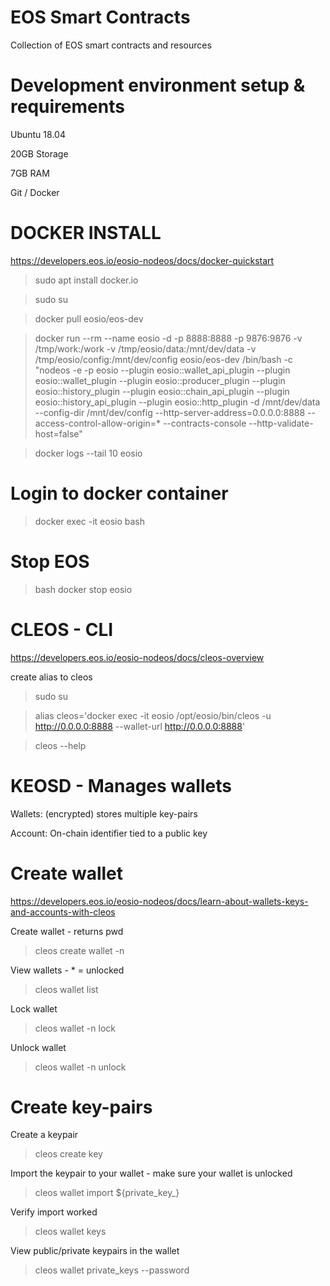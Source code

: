 # EOS Smart Contracts
Collection of EOS smart contracts and resources

# Development environment setup & requirements

Ubuntu 18.04

20GB Storage

7GB RAM

Git / Docker

# DOCKER INSTALL

https://developers.eos.io/eosio-nodeos/docs/docker-quickstart

> sudo apt install docker.io

> sudo su

> docker pull eosio/eos-dev

> docker run --rm --name eosio -d -p 8888:8888 -p 9876:9876 -v /tmp/work:/work -v /tmp/eosio/data:/mnt/dev/data -v /tmp/eosio/config:/mnt/dev/config eosio/eos-dev  /bin/bash -c "nodeos -e -p eosio --plugin eosio::wallet_api_plugin --plugin eosio::wallet_plugin --plugin eosio::producer_plugin --plugin eosio::history_plugin --plugin eosio::chain_api_plugin --plugin eosio::history_api_plugin --plugin eosio::http_plugin -d /mnt/dev/data --config-dir /mnt/dev/config --http-server-address=0.0.0.0:8888 --access-control-allow-origin=* --contracts-console --http-validate-host=false"

> docker logs --tail 10 eosio

# Login to docker container

> docker exec -it eosio bash

# Stop EOS

> bash docker stop eosio

# CLEOS - CLI

https://developers.eos.io/eosio-nodeos/docs/cleos-overview

create alias to cleos

> sudo su

> alias cleos='docker exec -it eosio /opt/eosio/bin/cleos -u http://0.0.0.0:8888 --wallet-url http://0.0.0.0:8888'

> cleos --help

# KEOSD - Manages wallets

Wallets: (encrypted) stores multiple key-pairs

Account: On-chain identifier tied to a public key


# Create wallet

https://developers.eos.io/eosio-nodeos/docs/learn-about-wallets-keys-and-accounts-with-cleos

Create wallet - returns pwd

> cleos create wallet -n <name>

View wallets - * = unlocked

> cleos wallet list

Lock wallet

> cleos wallet -n <name> lock

Unlock wallet

> cleos wallet -n <name> unlock


# Create key-pairs

Create a keypair

> cleos create key

Import the keypair to your wallet - make sure your wallet is unlocked

> cleos wallet import ${private_key_<number>}

Verify import worked

> cleos wallet keys

View public/private keypairs in the wallet

> cleos wallet private_keys --password